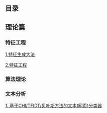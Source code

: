 ## 目录

## 理论篇

### 特征工程

[1.特征生成大法](https://github.com/yueyuanyang/knowledge/blob/master/ML/theory/part1.md)

[2.特征工程](https://github.com/yueyuanyang/knowledge/blob/master/ML/theory/part2.md)

### 算法理论


### 文本分析

[1. 基于CHI/TFIDT/贝叶斯方法的文本(网页)分类器](https://github.com/yueyuanyang/knowledge/blob/master/ML/textAnalysis/part1.md)

